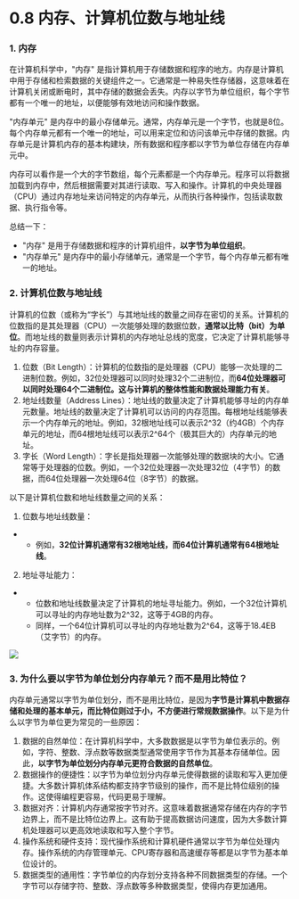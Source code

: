 # 0.8 内存、计算机位数与地址线

### 1. 内存 <a href="#dawvn" id="dawvn"></a>

在计算机科学中，"内存" 是指计算机用于存储数据和程序的地方。内存是计算机中用于存储和检索数据的关键组件之一。它通常是一种易失性存储器，这意味着在计算机关闭或断电时，其中存储的数据会丢失。内存以字节为单位组织，每个字节都有一个唯一的地址，以便能够有效地访问和操作数据。

"内存单元" 是内存中的最小存储单元。通常，内存单元是一个字节，也就是8位。每个内存单元都有一个唯一的地址，可以用来定位和访问该单元中存储的数据。内存单元是计算机内存的基本构建块，所有数据和程序都以字节为单位存储在内存单元中。

内存可以看作是一个大的字节数组，每个元素都是一个内存单元。程序可以将数据加载到内存中，然后根据需要对其进行读取、写入和操作。计算机的中央处理器（CPU）通过内存地址来访问特定的内存单元，从而执行各种操作，包括读取数据、执行指令等。

总结一下：

* "内存" 是用于存储数据和程序的计算机组件，**以字节为单位组织**。
* "内存单元" 是内存中的最小存储单元，通常是一个字节，每个内存单元都有唯一的地址。

### 2. 计算机位数与地址线 <a href="#wevj6" id="wevj6"></a>

计算机的位数（或称为“字长”）与其地址线的数量之间存在密切的关系。计算机的位数指的是其处理器（CPU）一次能够处理的数据位数，**通常以比特（bit）为单位**。而地址线的数量则表示计算机的内存地址总线的宽度，它决定了计算机能够寻址的内存容量。

1. 位数（Bit Length）：计算机的位数指的是处理器（CPU）能够一次处理的二进制位数。例如，32位处理器可以同时处理32个二进制位，而**64位处理器可以同时处理64个二进制位。这与计算机的整体性能和数据处理能力有关**。
2. 地址线数量（Address Lines）：地址线的数量决定了计算机能够寻址的内存单元数量。地址线的数量决定了计算机可以访问的内存范围。每根地址线能够表示一个内存单元的地址。例如，32根地址线可以表示2^32（约4GB）个内存单元的地址，而64根地址线可以表示2^64个（极其巨大的）内存单元的地址。
3. 字长（Word Length）：字长是指处理器一次能够处理的数据块的大小。它通常等于处理器的位数。例如，一个32位处理器一次处理32位（4字节）的数据，而64位处理器一次处理64位（8字节）的数据。

以下是计算机位数和地址线数量之间的关系：

1. 位数与地址线数量：

*
  * 例如，**32位计算机通常有32根地址线，而64位计算机通常有64根地址线**。

2. 地址寻址能力：

*
  * 位数和地址线数量决定了计算机的地址寻址能力。例如，一个32位计算机可以寻址的内存地址数为2^32，这等于4GB的内存。
  * 同样，一个64位计算机可以寻址的内存地址数为2^64，这等于18.4EB（艾字节）的内存。

![](https://cdn.nlark.com/yuque/0/2023/png/1171985/1694327310811-e8bc5d73-120f-4a49-9c46-929d08227fe8.png)

### 3. 为什么要以字节为单位划分内存单元？而不是用比特位？ <a href="#xfth0" id="xfth0"></a>

内存单元通常以字节为单位划分，而不是用比特位，是因为**字节是计算机中数据存储和处理的基本单元，而比特位则过于小，不方便进行常规数据操作**。以下是为什么以字节为单位更为常见的一些原因：

1. 数据的自然单位：在计算机科学中，大多数数据是以字节为单位表示的。例如，字符、整数、浮点数等数据类型通常使用字节作为其基本存储单位。因此，**以字节为单位划分内存单元更符合数据的自然单位**。
2. 数据操作的便捷性：以字节为单位划分内存单元使得数据的读取和写入更加便捷。大多数计算机体系结构都支持字节级别的操作，而不是比特位级别的操作。这使得编程更容易，代码更易于理解。
3. 数据对齐：计算机内存通常按字节对齐。这意味着数据通常存储在内存的字节边界上，而不是比特位边界上。这有助于提高数据访问速度，因为大多数计算机处理器可以更高效地读取和写入整个字节。
4. 操作系统和硬件支持：现代操作系统和计算机硬件通常以字节为单位处理内存。操作系统的内存管理单元、CPU寄存器和高速缓存等都是以字节为基本单位设计的。
5. 数据类型的通用性：字节单位的内存划分支持各种不同数据类型的存储。一个字节可以存储字符、整数、浮点数等多种数据类型，使得内存更加通用。
